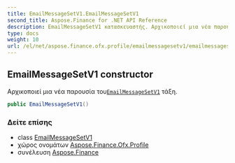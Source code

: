 ```yaml
---
title: EmailMessageSetV1.EmailMessageSetV1
second_title: Aspose.Finance for .NET API Reference
description: EmailMessageSetV1 κατασκευαστής. Αρχικοποιεί μια νέα παρουσία τουEmailMessageSetV1 τάξη.
type: docs
weight: 10
url: /el/net/aspose.finance.ofx.profile/emailmessagesetv1/emailmessagesetv1/
---
```

## EmailMessageSetV1 constructor

Αρχικοποιεί μια νέα παρουσία του[`EmailMessageSetV1`](../) τάξη.

```csharp
public EmailMessageSetV1()
```

### Δείτε επίσης

* class [EmailMessageSetV1](../)
* χώρος ονομάτων [Aspose.Finance.Ofx.Profile](../../emailmessagesetv1/)
* συνέλευση [Aspose.Finance](../../../)


